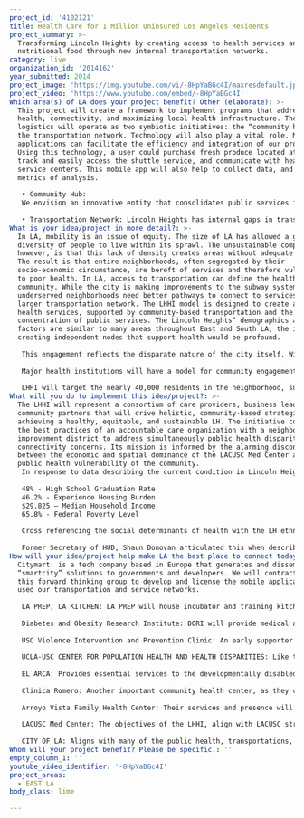 ```yaml
---
project_id: '4102121'
title: Health Care for 1 Million Uninsured Los Angeles Residents
project_summary: >-
  Transforming Lincoln Heights by creating access to health services and
  nutritional food through new internal transportation networks.
category: live
organization_id: '2014162'
year_submitted: 2014
project_image: 'https://img.youtube.com/vi/-8HpYaBGc4I/maxresdefault.jpg'
project_video: 'https://www.youtube.com/embed/-8HpYaBGc4I'
Which area(s) of LA does your project benefit? Other (elaborate): >-
  This project will create a framework to implement programs that address public
  health, connectivity, and maximizing local health infrastructure. The
  logistics will operate as two symbiotic initiatives: the “community hub” and
  the transportation network. Technology will also play a vital role. Mobile
  applications can facilitate the efficiency and integration of our programs.
  Using this technology, a user could purchase fresh produce located at the hub,
  track and easily access the shuttle service, and communicate with health
  service centers. This mobile app will also help to collect data, and create
  metrics of analysis.
   
   • Community Hub: 
   We envision an innovative entity that consolidates public services into a singular site. This hub will contain health services, a daily produce market (recently funded by USC), and a central transportation stop—the hub will be a point of ingress to LACUSC Med Center and throughout the community. Given the lack of access to fresh produce, we have already partnered with USC to create a weekly farmers’ market and daily produce market. Complimented by preventative health services, providing a consistent source of fresh produce will help a community that is vulnerable to nutritional diseases. As part of our comprehensive health program and effort to bring USC Med Center and Los Angeles County Hospital further into the community, we are partnering with the medical school to bring preventative health services administered by USC. Located on the same site, these services could include mobile testing units, health information kiosk, and an active residency/internship program.
   
   • Transportation Network: Lincoln Heights has internal gaps in transportation infrastructure, and barriers exist within the built environment that inhibit movement, access to public services, and connections to the larger network. To transcend these impediments and create a more robust system, we are creating a service network that connects the community hub, Metro Gold Line, the LACUSC campuses, and other underserved areas such as the Ramona Gardens Housing Projects. The community hub, therefore, becomes an emanation point to access supportive services, hard to access medical services, and the larger public transportation network. This program can be implemented quickly through local operators and become phased into MTA service.
What is your idea/project in more detail?: >-
  In LA, mobility is an issue of equity. The size of LA has allowed a great
  diversity of people to live within its sprawl. The unsustainable compromise,
  however, is that this lack of density creates areas without adequate support.
  The result is that entire neighborhoods, often segregated by their
  socio-economic circumstance, are bereft of services and therefore vulnerable
  to poor health. In LA, access to transportation can define the health of a
  community. While the city is making improvements to the subway system,
  underserved neighborhoods need better pathways to connect to services and the
  larger transportation network. The LHHI model is designed to create access to
  health services, supported by community-based transportation and the
  concentration of public services. The Lincoln Heights’ demographics and risk
  factors are similar to many areas throughout East and South LA; the impact of
  creating independent nodes that support health would be profound. 
   
   This engagement reflects the disparate nature of the city itself. Within the sprawl, thriving diverse communities are isolated from one another. A healthier LA will be one that can move throughout the city with ease, within the neighborhood and beyond. If replicated, the underserved communities of Los Angeles will create nodal networks that overcome the disparities of access to health and healthy environments. Additionally, these nodes would generate investment and development, bending the built environment to service its most vulnerable residents. 
   
   Major health institutions will have a model for community engagement and accessibility that reflects the comprehensive care model mandated by the new Affordable Care Act. To wit, health care providers must institute preventative mechanisms to offset the unsustainable cost curve of treating chronic and endemic diseases prevalent in underserved communities. According to the American Public Health Association, 7 in 10 deaths in the US are related to chronic conditions such as obesity, diabetes, high blood pressure and heart disease, which are often preventable. Shockingly, 75% of our health care dollars are spent on treating such diseases while only 3% are spent on prevention. 
   
   LHHI will target the nearly 40,000 residents in the neighborhood, supporting the population before the individual is affected. The project is designed to be replicated in similar conditions throughout the city.
What will you do to implement this idea/project?: >-
  The LHHI will represent a consortium of care providers, business leaders, and
  community partners that will drive holistic, community-based strategies for
  achieving a healthy, equitable, and sustainable LH. The initiative combines
  the best practices of an accountable care organization with a neighborhood
  improvement district to address simultaneously public health disparities and
  connectivity concerns. Its mission is informed by the alarming disconnect
  between the economic and spatial dominance of the LACUSC Med Center and the
  public health vulnerability of the community.
   In response to data describing the current condition in Lincoln Heights, it is apparent that a holistic development strategy would benefit the majority of the community. 
   
   48% - High School Graduation Rate
   46.2% - Experience Housing Burden
   $29.825 – Median Household Income
   65.8% - Federal Poverty Level
   
   Cross referencing the social determinants of health with the LH ethnographic data, the Latino and Asian/Pacific Islander populations are severely at-risk. The Latino population is at risk for metabolic, nutritional, and cardiovascular disease, while chronic hepatitis B and C are prevalent in Asian/Pacific Islander populations. Both are precursors for increased incidence of liver cancer. Untreated, these conditions can have serious health effects throughout a population. This project, however, is meant to reach beyond access to direct medical services and address the larger environment. The social determinants of health affect those in the population who are not necessarily sick, but do not have the resources to support healthy living and become vulnerable. These determinants are being increasingly recognized as interconnected. 
   
   Former Secretary of HUD, Shaun Donovan articulated this when describing new metrics for measuring housing affordability as factors of transportation costs, noting that for most families, transportation is their second-highest monthly expense after housing. This project will benefit the nearly 20,000 people who experience housing burden in LH who may not have the available resources to address health and transportation. Engaging quality of care on this scale will initiate a redistribution of resources that will affect other social determinants of health.
How will your idea/project help make LA the best place to connect today? In LA2050?: >-
  Citymart: is a tech company based in Europe that generates and disseminates
  “smartcity” solutions to governments and developers. We will contract with
  this forward thinking group to develop and license the mobile applications
  used our transportation and service networks. 
   
   LA PREP, LA KITCHEN: LA PREP will house incubator and training kitchens for local entrepreneurs and non-profits dedicated to social enterprise and culinary programs. These entities are confirmed partners and collaborators on our farmers’ market grant.
   
   Diabetes and Obesity Research Institute: DORI will provide medical and research expertise and design and administer the health metrics to measure success. DORI is located in Lincoln Heights and is familiar with the area, demographics, and health risks.
   
   USC Violence Intervention and Prevention Clinic: An early supporter of our initiative, Dr. Astrid Heger and the VIP work to create healthy environments and pathways to supportive services. Dr. Heger has acted as a consultant and facilitator within USC for the LHHI.
   
   UCLA-USC CENTER FOR POPULATION HEALTH AND HEALTH DISPARITIES: Like the DORI, this center is essential to facilitating and providing the best support for the public health of this population. We will collaborate with them to generate and analyze data, commission studies, and consult on strategy.
   
   EL ARCA: Provides essential services to the developmentally disabled population of Greater LA. EL ARCA operates a bus fleet to transport their clients throughout the city, which we may contract for our transportation network. We have worked closely with this group on the farmers’ market grant. 
   
   Clinica Romero: Another important community health center, as they conduct outreach to the Ramona Gardens Housing Project. We hope to learn from their experience and include them in the connectivity network.
   
   Arroyo Vista Family Health Center: Their services and presence will help to establish a wellness district along the Broadway corridor.
   
   LACUSC Med Center: The objectives of the LHHI, align with LACUSC strategic interests as it seeks to minimize costs and improve community relations.
   
   CITY OF LA: Aligns with many of the public health, transportations, and economic development strategies pursued by various city agencies. By pooling the resources of the city and health centers, the LHHI can promote the area as an ideal location for health targeted industry clusters and health infrastructure.
Whom will your project benefit? Please be specific.: ''
empty_column_1: ''
youtube_video_identifier: '-8HpYaBGc4I'
project_areas:
  - EAST LA
body_class: lime

---
```

